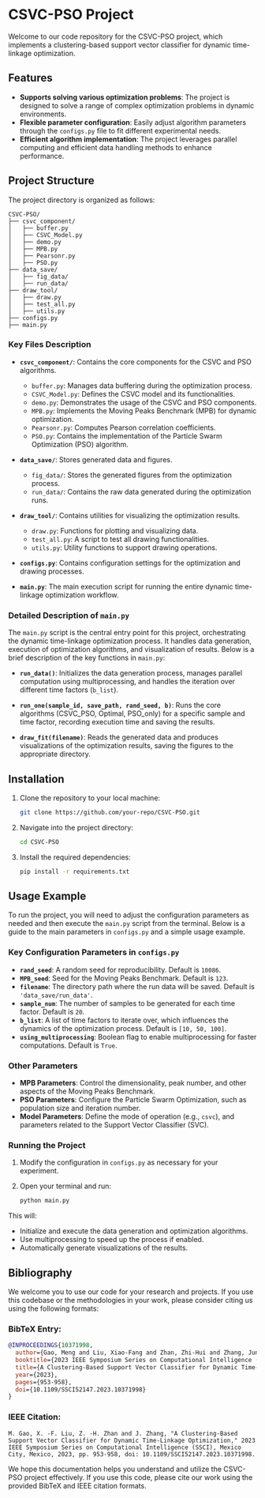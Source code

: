 # CSVC-PSO Project

Welcome to our code repository for the CSVC-PSO project, which implements a clustering-based support vector classifier for dynamic time-linkage optimization.

## Features
- **Supports solving various optimization problems**: The project is designed to solve a range of complex optimization problems in dynamic environments.
- **Flexible parameter configuration**: Easily adjust algorithm parameters through the `configs.py` file to fit different experimental needs.
- **Efficient algorithm implementation**: The project leverages parallel computing and efficient data handling methods to enhance performance.

## Project Structure

The project directory is organized as follows:

```
CSVC-PSO/
├── csvc_component/
│   ├── buffer.py                
│   ├── CSVC_Model.py
│   ├── demo.py
│   ├── MPB.py
│   ├── Pearsonr.py
│   ├── PSO.py
├── data_save/
│   ├── fig_data/
│   ├── run_data/
├── draw_tool/
│   ├── draw.py
│   ├── test_all.py
│   ├── utils.py
├── configs.py                  
├── main.py                    
```

### Key Files Description

- **`csvc_component/`**: Contains the core components for the CSVC and PSO algorithms.
  - `buffer.py`: Manages data buffering during the optimization process.
  - `CSVC_Model.py`: Defines the CSVC model and its functionalities.
  - `demo.py`: Demonstrates the usage of the CSVC and PSO components.
  - `MPB.py`: Implements the Moving Peaks Benchmark (MPB) for dynamic optimization.
  - `Pearsonr.py`: Computes Pearson correlation coefficients.
  - `PSO.py`: Contains the implementation of the Particle Swarm Optimization (PSO) algorithm.

- **`data_save/`**: Stores generated data and figures.
  - `fig_data/`: Stores the generated figures from the optimization process.
  - `run_data/`: Contains the raw data generated during the optimization runs.

- **`draw_tool/`**: Contains utilities for visualizing the optimization results.
  - `draw.py`: Functions for plotting and visualizing data.
  - `test_all.py`: A script to test all drawing functionalities.
  - `utils.py`: Utility functions to support drawing operations.

- **`configs.py`**: Contains configuration settings for the optimization and drawing processes.

- **`main.py`**: The main execution script for running the entire dynamic time-linkage optimization workflow.

### Detailed Description of `main.py`

The `main.py` script is the central entry point for this project, orchestrating the dynamic time-linkage optimization process. It handles data generation, execution of optimization algorithms, and visualization of results. Below is a brief description of the key functions in `main.py`:

- **`run_data()`**: Initializes the data generation process, manages parallel computation using multiprocessing, and handles the iteration over different time factors (`b_list`).

- **`run_one(sample_id, save_path, rand_seed, b)`**: Runs the core algorithms (CSVC_PSO, Optimal, PSO_only) for a specific sample and time factor, recording execution time and saving the results.

- **`draw_fit(filename)`**: Reads the generated data and produces visualizations of the optimization results, saving the figures to the appropriate directory.

## Installation

1. Clone the repository to your local machine:

   ```bash
   git clone https://github.com/your-repo/CSVC-PSO.git
   ```

2. Navigate into the project directory:

   ```bash
   cd CSVC-PSO
   ```

3. Install the required dependencies:

   ```bash
   pip install -r requirements.txt
   ```

## Usage Example

To run the project, you will need to adjust the configuration parameters as needed and then execute the `main.py` script from the terminal. Below is a guide to the main parameters in `configs.py` and a simple usage example.

### Key Configuration Parameters in `configs.py`

- **`rand_seed`**: A random seed for reproducibility. Default is `10086`.
- **`MPB_seed`**: Seed for the Moving Peaks Benchmark. Default is `123`.
- **`filename`**: The directory path where the run data will be saved. Default is `'data_save/run_data'`.
- **`sample_num`**: The number of samples to be generated for each time factor. Default is `20`.
- **`b_list`**: A list of time factors to iterate over, which influences the dynamics of the optimization process. Default is `[10, 50, 100]`.
- **`using_multiprocessing`**: Boolean flag to enable multiprocessing for faster computations. Default is `True`.

### Other Parameters

- **MPB Parameters**: Control the dimensionality, peak number, and other aspects of the Moving Peaks Benchmark.
- **PSO Parameters**: Configure the Particle Swarm Optimization, such as population size and iteration number.
- **Model Parameters**: Define the mode of operation (e.g., `csvc`), and parameters related to the Support Vector Classifier (SVC).

### Running the Project

1. Modify the configuration in `configs.py` as necessary for your experiment.
2. Open your terminal and run:

   ```bash
   python main.py
   ```

This will:
- Initialize and execute the data generation and optimization algorithms.
- Use multiprocessing to speed up the process if enabled.
- Automatically generate visualizations of the results.

## Bibliography

We welcome you to use our code for your research and projects. If you use this codebase or the methodologies in your work, please consider citing us using the following formats:

### BibTeX Entry:
```bibtex
@INPROCEEDINGS{10371998,
  author={Gao, Meng and Liu, Xiao-Fang and Zhan, Zhi-Hui and Zhang, Jun},
  booktitle={2023 IEEE Symposium Series on Computational Intelligence (SSCI)}, 
  title={A Clustering-Based Support Vector Classifier for Dynamic Time-Linkage Optimization}, 
  year={2023},
  pages={953-958},
  doi={10.1109/SSCI52147.2023.10371998}
}
```

### IEEE Citation:
```
M. Gao, X. -F. Liu, Z. -H. Zhan and J. Zhang, "A Clustering-Based Support Vector Classifier for Dynamic Time-Linkage Optimization," 2023 IEEE Symposium Series on Computational Intelligence (SSCI), Mexico City, Mexico, 2023, pp. 953-958, doi: 10.1109/SSCI52147.2023.10371998.
```

We hope this documentation helps you understand and utilize the CSVC-PSO project effectively. If you use this code, please cite our work using the provided BibTeX and IEEE citation formats.

